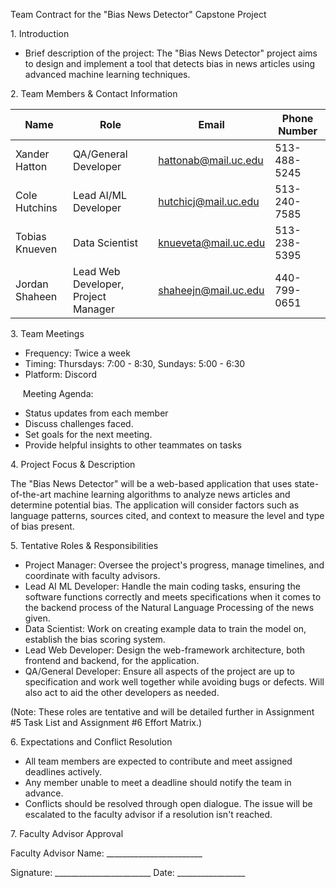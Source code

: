 Team Contract for the "Bias News Detector" Capstone Project

1\. Introduction

*   Brief description of the project: The "Bias News Detector" project aims to design and implement a tool that detects bias in news articles using advanced machine learning techniques.

2\. Team Members & Contact Information

| Name | Role | Email | Phone Number |
| --- | --- | --- | --- |
| Xander Hatton | QA/General Developer | hattonab@mail.uc.edu | 513-488-5245 |
| Cole Hutchins | Lead AI/ML Developer | hutchicj@mail.uc.edu | 513-240-7585 |
| Tobias Knueven | Data Scientist | knueveta@mail.uc.edu | 513-238-5395 |
| Jordan Shaheen | Lead Web Developer, Project Manager | shaheejn@mail.uc.edu | 440-799-0651 |

3\. Team Meetings

*   Frequency: Twice a week
*   Timing: Thursdays: 7:00 - 8:30, Sundays: 5:00 - 6:30
*   Platform: Discord

     Meeting Agenda:

*   Status updates from each member
*   Discuss challenges faced.
*   Set goals for the next meeting.
*   Provide helpful insights to other teammates on tasks

4\. Project Focus & Description

The "Bias News Detector" will be a web-based application that uses state-of-the-art machine learning algorithms to analyze news articles and determine potential bias. The application will consider factors such as language patterns, sources cited, and context to measure the level and type of bias present.

5\. Tentative Roles & Responsibilities

- Project Manager: Oversee the project's progress, manage timelines, and coordinate with faculty advisors.  
- Lead AI ML Developer: Handle the main coding tasks, ensuring the software functions correctly and meets specifications when it comes to the backend process of the Natural Language Processing of the news given.  
- Data Scientist: Work on creating example data to train the model on, establish the bias scoring system.  
- Lead Web Developer: Design the web-framework architecture, both frontend and backend, for the application.  
- QA/General Developer: Ensure all aspects of the project are up to specification and work well together while avoiding bugs or defects. Will also act to aid the other developers as needed.

(Note: These roles are tentative and will be detailed further in Assignment   #5 Task List and Assignment #6 Effort Matrix.)

6\. Expectations and Conflict Resolution

*   All team members are expected to contribute and meet assigned deadlines actively.
*   Any member unable to meet a deadline should notify the team in advance.
*   Conflicts should be resolved through open dialogue. The issue will be escalated to the faculty advisor if a resolution isn't reached.

7\. Faculty Advisor Approval

Faculty Advisor Name: \_\_\_\_\_\_\_\_\_\_\_\_\_\_\_\_\_\_\_\_\_\_\_\_

Signature: \_\_\_\_\_\_\_\_\_\_\_\_\_\_\_\_\_\_\_\_\_\_\_\_ Date: \_\_\_\_\_\_\_\_\_\_\_\_\_\_\_\_\_
